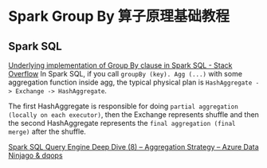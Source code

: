 # Spark Group By 算子原理基础教程

## Spark SQL

[Underlying implementation of Group By clause in Spark SQL - Stack Overflow](https://stackoverflow.com/a/57720658)
In Spark SQL, if you call `groupBy (key). Agg (...)` with some aggregation function inside agg, the typical physical plan is `HashAggregate -> Exchange -> HashAggregate`.

The first HashAggregate is responsible for doing `partial aggregation (locally on each executor)`, then the Exchange represents shuffle and then the second HashAggregate represents the `final aggregation (final merge)` after the shuffle.

[Spark SQL Query Engine Deep Dive (8) – Aggregation Strategy – Azure Data Ninjago & dqops](https://dataninjago.com/2022/01/04/spark-deep-dive-12-aggregation-strategy/)